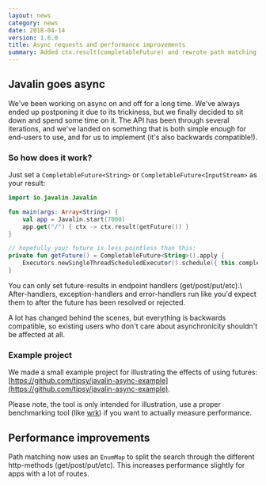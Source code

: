 ```yaml
---
layout: news
category: news
date: 2018-04-14
version: 1.6.0
title: Async requests and performance improvements
summary: Added ctx.result(completableFuture) and rewrote path matching to be more efficient
---
```


## Javalin goes async

We've been working on async on and off for a long time. We've always ended up postponing it due to its trickiness,
but we finally decided to sit down and spend some time on it.
The API has been through several iterations, and we've landed on something that is both simple enough
for end-users to use, and for us to implement (it's also backwards compatible!).

### So how does it work?

Just set a `CompletableFuture<String>` or `CompletableFuture<InputStream>` as your result:

```kotlin
import io.javalin.Javalin

fun main(args: Array<String>) {
    val app = Javalin.start(7000)
    app.get("/") { ctx -> ctx.result(getFuture()) }
}

// hopefully your future is less pointless than this:
private fun getFuture() = CompletableFuture<String>().apply {
    Executors.newSingleThreadScheduledExecutor().schedule({ this.complete("Hello World!") }, 1, TimeUnit.SECONDS)
}
```

You can only set future-results in endpoint handlers (get/post/put/etc).\\
After-handlers, exception-handlers and error-handlers run like you'd expect them to after
the future has been resolved or rejected.

A lot has changed behind the scenes, but everything is backwards compatible, so existing users
who don't care about asynchronicity shouldn't be affected at all.

### Example project
We made a small example project for illustrating the effects of using futures:
[https://github.com/tipsy/javalin-async-example](https://github.com/tipsy/javalin-async-example).

Please note, the tool is only intended for illustration, use a proper benchmarking tool (like [wrk](https://github.com/wg/wrk))
if you want to actually measure performance.

## Performance improvements
Path matching now uses an `EnumMap` to split the search through the different http-methods (get/post/put/etc).
This increases performance slightly for apps with a lot of routes.

